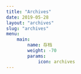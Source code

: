 ```yaml
---
title: "Archives"
date: 2019-05-28
layout: "archives"
slug: "archives"
menu:
    main:
        name: 存档
        weight: -70
        params: 
            icon: archives
---
```

